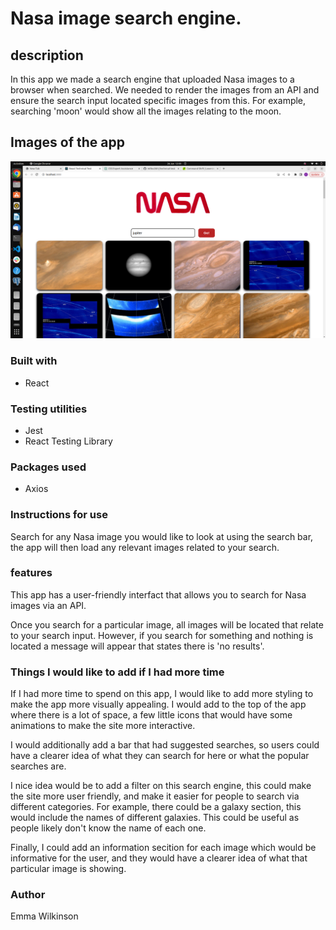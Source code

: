 # Nasa image search engine.

## description

In this app we made a search engine that uploaded Nasa images to a browser when searched. We needed to render the images from an API and ensure the search input located specific images from this. For example, searching 'moon' would show all the images relating to the moon.

## Images of the app

![screenshot of app](./appsc.png)

### Built with

- React

### Testing utilities

- Jest
- React Testing Library

### Packages used

- Axios

### Instructions for use

Search for any Nasa image you would like to look at using the search bar, the app will then load any relevant images related to your search.

### features

This app has a user-friendly interfact that allows you to search for Nasa images via an API.

Once you search for a particular image, all images will be located that relate to your search input. However, if you search for something and nothing is located a message will appear that states there is 'no results'.

### Things I would like to add if I had more time

If I had more time to spend on this app, I would like to add more styling to make the app more visually appealing. I would add to the top of the app where there is a lot of space, a few little icons that would have some animations to make the site more interactive.

I would additionally add a bar that had suggested searches, so users could have a clearer idea of what they can search for here or what the popular searches are.

I nice idea would be to add a filter on this search engine, this could make the site more user friendly, and make it easier for people to search via different categories. For example, there could be a galaxy section, this would include the names of different galaxies. This could be useful as people likely don't know the name of each one.

Finally, I could add an information secition for each image which would be informative for the user, and they would have a clearer idea of what that particular image is showing.

### Author

Emma Wilkinson
